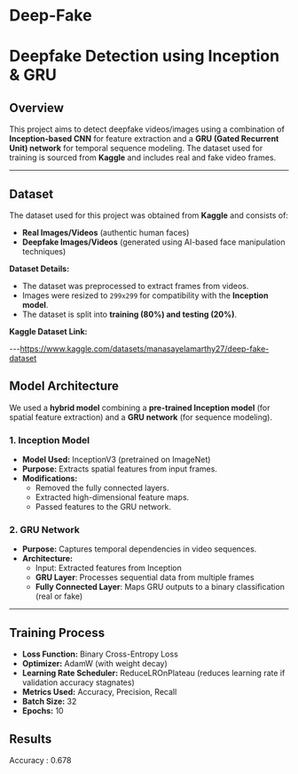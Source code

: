 # Deep-Fake
# Deepfake Detection using Inception & GRU

##  Overview
This project aims to detect deepfake videos/images using a combination of **Inception-based CNN** for feature extraction and a **GRU (Gated Recurrent Unit) network** for temporal sequence modeling. The dataset used for training is sourced from **Kaggle** and includes real and fake video frames.

---

##  Dataset
The dataset used for this project was obtained from **Kaggle** and consists of:
- **Real Images/Videos** (authentic human faces)
- **Deepfake Images/Videos** (generated using AI-based face manipulation techniques)

**Dataset Details:**
- The dataset was preprocessed to extract frames from videos.
- Images were resized to `299x299` for compatibility with the **Inception model**.
- The dataset is split into **training (80%) and testing (20%)**.

**Kaggle Dataset Link:** 

---https://www.kaggle.com/datasets/manasayelamarthy27/deep-fake-dataset

##  Model Architecture
We used a **hybrid model** combining a **pre-trained Inception model** (for spatial feature extraction) and a **GRU network** (for sequence modeling).

### **1️. Inception Model**
- **Model Used:** InceptionV3 (pretrained on ImageNet)
- **Purpose:** Extracts spatial features from input frames.
- **Modifications:**
  - Removed the fully connected layers.
  - Extracted high-dimensional feature maps.
  - Passed features to the GRU network.

### **2️. GRU Network**
- **Purpose:** Captures temporal dependencies in video sequences.
- **Architecture:**
  - Input: Extracted features from Inception
  - **GRU Layer**: Processes sequential data from multiple frames
  - **Fully Connected Layer**: Maps GRU outputs to a binary classification (real or fake)

---

##  Training Process
- **Loss Function:** Binary Cross-Entropy Loss
- **Optimizer:** AdamW (with weight decay)
- **Learning Rate Scheduler:** ReduceLROnPlateau (reduces learning rate if validation accuracy stagnates)
- **Metrics Used:** Accuracy, Precision, Recall
- **Batch Size:** 32
- **Epochs:** 10

## Results
Accuracy : 0.678
